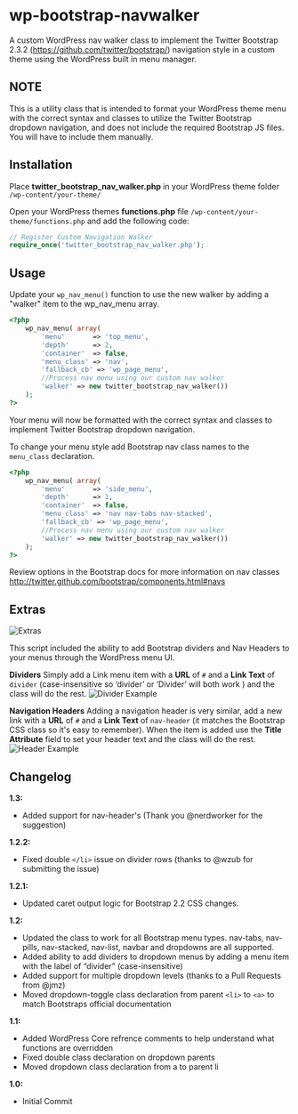 wp-bootstrap-navwalker
======================

A custom WordPress nav walker class to implement the Twitter Bootstrap 2.3.2 (https://github.com/twitter/bootstrap/) navigation style in a custom theme using the WordPress built in menu manager.

NOTE
----
This is a utility class that is intended to format your WordPress theme menu with the correct syntax and classes to utilize the Twitter Bootstrap dropdown navigation, and does not include the required Bootstrap JS files. You will have to include them manually. 

Installation
------------
Place **twitter_bootstrap_nav_walker.php** in your WordPress theme folder `/wp-content/your-theme/`

Open your WordPress themes **functions.php** file  `/wp-content/your-theme/functions.php` and add the following code:

```php
// Register Custom Navigation Walker
require_once('twitter_bootstrap_nav_walker.php');
```

Usage
------------
Update your `wp_nav_menu()` function to use the new walker by adding a "walker" item to the wp_nav_menu array.

```php
<?php 
	wp_nav_menu( array(
		'menu'		 => 'top_menu',
		'depth'		 => 2,
		'container'	 => false,
		'menu_class' => 'nav',
		'fallback_cb' => 'wp_page_menu',
		//Process nav menu using our custom nav walker
		'walker' => new twitter_bootstrap_nav_walker())
	);
?>
```

Your menu will now be formatted with the correct syntax and classes to implement Twitter Bootstrap dropdown navigation. 

To change your menu style add Bootstrap nav class names to the `menu_class` declaration.

```php
<?php 
	wp_nav_menu( array(
		'menu'		 => 'side_menu',
		'depth'		 => 1,
		'container'	 => false,
		'menu_class' => 'nav nav-tabs nav-stacked',
		'fallback_cb' => 'wp_page_menu',
		//Process nav menu using our custom nav walker
		'walker' => new twitter_bootstrap_nav_walker())
	);
?>
```
Review options in the Bootstrap docs for more information on nav classes
http://twitter.github.com/bootstrap/components.html#navs

Extras
------------

![Extras](http://edwardmcintyre.com/pub/github/navwalker-extras.jpg)

This script included the ability to add Bootstrap dividers and Nav Headers to your menus through the WordPress menu UI. 

**Dividers**
Simply add a Link menu item with a **URL** of `#` and a **Link Text** of `divider` (case-insensitive so ‘divider’ or ‘Divider’ will both work ) and the class will do the rest.
![Divider Example](http://edwardmcintyre.com/pub/github/navwalker-divider.jpg)

**Navigation Headers**
Adding a navigation header is very similar, add a new link with a **URL** of `#` and a **Link Text** of `nav-header` (it matches the Bootstrap CSS class so it's easy to remember). When the item is added use the **Title Attribute** field to set your header text and the class will do the rest.
![Header Example](http://edwardmcintyre.com/pub/github/navwalker-header.jpg)

Changelog
------------
**1.3:**
+ Added support for nav-header's (Thank you @nerdworker for the suggestion)

**1.2.2:**
+ Fixed double `</li>` issue on divider rows (thanks to @wzub for submitting the issue)

**1.2.1:**
+ Updated caret output logic for Bootstrap 2.2 CSS changes.

**1.2:**
+ Updated the class to work for all Bootstrap menu types. nav-tabs, nav-pills, nav-stacked, nav-list, navbar and dropdowns are all supported.
+ Added ability to add dividers to dropdown menus by adding a menu item with the label of “divider” (case-insensitive) 
+ Added support for multiple dropdown levels (thanks to a Pull Requests from @jmz)
+ Moved dropdown-toggle class declaration from parent `<li>` to `<a>` to match Bootstraps official documentation

**1.1:**
+ Added WordPress Core refrence comments to help understand what functions are overridden
+ Fixed double class declaration on dropdown parents
+ Moved dropdown class declaration from a to parent li

**1.0:**
+ Initial Commit 